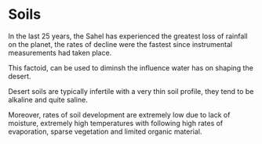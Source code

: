 # Soils

In the last 25 years, the Sahel has experienced the greatest loss of rainfall on the planet, the rates of decline were the fastest since instrumental measurements had taken place.

This factoid, can be used to diminsh the influence water has on shaping the desert.

Desert soils are typically infertile with a very thin soil profile, they tend to be alkaline and quite saline.

Moreover, rates of soil development are extremely low due to lack of moisture, extremely high temperatures with following high rates of evaporation, sparse vegetation and limited organic material.
